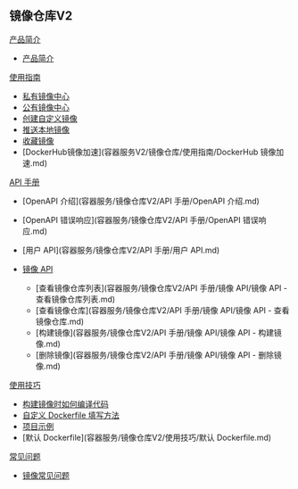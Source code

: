 ## 镜像仓库V2

[产品简介]()
 
  * [产品简介](容器服务/镜像仓库V2/产品简介/镜像仓库产品简介.md)

[使用指南]()

  * [私有镜像中心](容器服务/镜像仓库V2/使用指南/私有镜像中心.md)
  * [公有镜像中心](容器服务/镜像仓库V2/使用指南/公有镜像中心.md)
  * [创建自定义镜像](容器服务/镜像仓库V2/使用指南/创建自定义镜像.md)
  * [推送本地镜像](容器服务/镜像仓库V2/使用指南/推送本地镜像.md)
  * [收藏镜像](容器服务/镜像仓库V2/使用指南/收藏镜像.md)
  * [DockerHub镜像加速](容器服务V2/镜像仓库/使用指南/DockerHub 镜像加速.md)

[API 手册]()

* [OpenAPI 介绍](容器服务/镜像仓库V2/API 手册/OpenAPI 介绍.md)
* [OpenAPI 错误响应](容器服务/镜像仓库V2/API 手册/OpenAPI 错误响应.md)
* [用户 API](容器服务/镜像仓库V2/API 手册/用户 API.md)
* [镜像 API]()

  * [查看镜像仓库列表](容器服务/镜像仓库V2/API 手册/镜像 API/镜像 API - 查看镜像仓库列表.md)
  * [查看镜像仓库](容器服务/镜像仓库V2/API 手册/镜像 API/镜像 API - 查看镜像仓库.md)
  * [构建镜像](容器服务/镜像仓库V2/API 手册/镜像 API/镜像 API - 构建镜像.md)
  * [删除镜像](容器服务/镜像仓库V2/API 手册/镜像 API/镜像 API - 删除镜像.md)

[使用技巧]()

* [构建镜像时如何编译代码](容器服务/镜像仓库V2/使用技巧/构建镜像时如何编译代码.md)
* [自定义 Dockerfile 填写方法](容器服务/镜像仓库V2/使用技巧/自定义Dockerfile填写方法.md)
* [项目示例](容器服务/镜像仓库V2/使用技巧/项目示例.md)
* [默认 Dockerfile](容器服务/镜像仓库V2/使用技巧/默认 Dockerfile.md)

[常见问题]()

  * [镜像常见问题](容器服务/镜像仓库V2/常见问题/镜像仓库常见问题.md)